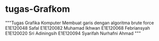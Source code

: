 # tugas-Grafkom
"""Tugas Grafika Komputer
Membuat garis dengan algoritma brute force 
E1E120048 Safal
E1E120082 Muhamad Ikhwan
E1E120068 Febriansyah
E1E120020 Sri Adiningsih
E1E120094 Syarifah Nurhafni Ahmad """
